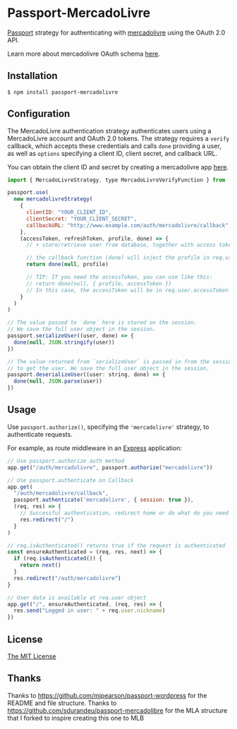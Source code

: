 # Passport-MercadoLivre

[Passport](https://github.com/jaredhanson/passport) strategy for authenticating with [mercadolivre](http://www.mercadolivre.com) using the OAuth 2.0 API.

Learn more about mercadolivre OAuth schema [here](http://developers.mercadolivre.com/server-side/).

## Installation

    $ npm install passport-mercadolivre

## Configuration

The MercadoLivre authentication strategy authenticates users using a MercadoLivre
account and OAuth 2.0 tokens. The strategy requires a `verify` callback, which
accepts these credentials and calls `done` providing a user, as well as
`options` specifying a client ID, client secret, and callback URL.

You can obtain the client ID and secret by creating a mercadolivre app [here](http://applications.mercadolivre.com.ar/list).

```javascript
import { MercadoLivreStrategy, type MercadoLivreVerifyFunction } from 'passport-mercadolivre'

passport.use(
  new mercadolivreStrategy(
    {
      clientID: "YOUR_CLIENT_ID",
      clientSecret: "YOUR_CLIENT_SECRET",
      callbackURL: "http://www.example.com/auth/mercadolivre/callback",
    },
    (accessToken, refreshToken, profile, done) => {
      // + store/retrieve user from database, together with access token and refresh token

      // the callback function (done) will inject the profile in req.user
      return done(null, profile)

      // TIP: If you need the accessToken, you can use like this:
      // return done(null, { profile, accessToken })
      // In this case, the accessToken will be in req.user.accessToken and the data in req.user.profile
    }
  )
)

// The value passed to `done` here is stored on the session.
// We save the full user object in the session.
passport.serializeUser((user, done) => {
  done(null, JSON.stringify(user))
})

// The value returned from `serializeUser` is passed in from the session here,
// to get the user. We save the full user object in the session.
passport.deserializeUser((user: string, done) => {
  done(null, JSON.parse(user))
})
```

## Usage

Use `passport.authorize()`, specifying the `'mercadolivre'` strategy, to
authenticate requests.

For example, as route middleware in an [Express](http://expressjs.com/)
application:

```javascript
// Use passport.authorize auth method
app.get("/auth/mercadolivre", passport.authorize("mercadolivre"))

// Use passport.authenticate on Callback
app.get(
  "/auth/mercadolivre/callback",
  passport.authenticate('mercadolivre', { session: true }),
  (req, res) => {
    // Successful authentication, redirect home or do what do you need
    res.redirect("/")
  }
)

// req.isAuthenticated() returns true if the request is authenticated
const ensureAuthenticated = (req, res, next) => {
  if (req.isAuthenticated()) {
    return next()
  }
  res.redirect("/auth/mercadolivre")
}

// User data is available at req.user object
app.get("/", ensureAuthenticated, (req, res) => {
  res.send("Logged in user: " + req.user.nickname)
})
```

## License

[The MIT License](http://opensource.org/licenses/MIT)

## Thanks

Thanks to https://github.com/mjpearson/passport-wordpress for the README and file structure.
Thanks to https://github.com/sdurandeu/passport-mercadolibre for the MLA structure that I forked to inspire creating this one to MLB
